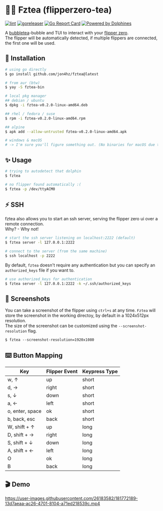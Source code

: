 # 🐬🧋 Fztea (flipperzero-tea)
[![lint](https://github.com/jon4hz/fztea/actions/workflows/lint.yml/badge.svg)](https://github.com/jon4hz/fztea/actions/workflows/lint.yml)
[![goreleaser](https://github.com/jon4hz/fztea/actions/workflows/release.yml/badge.svg)](https://github.com/jon4hz/fztea/actions/workflows/release.yml)
[![Go Report Card](https://goreportcard.com/badge/github.com/jon4hz/fztea)](https://goreportcard.com/report/github.com/jon4hz/fztea)
[![Powered by Dolphines](https://img.shields.io/badge/Powered%20by-Dolphins-blue)](https://img.shields.io/badge/Powered%20by-Dolphins-blue)

A [bubbletea](https://github.com/charmbracelet/bubbletea)-bubble and TUI to interact with your [flipper zero](https://flipperzero.one/).  
The flipper will be automatically detected, if multiple flippers are connected, the first one will be used.

## 🚀 Installation
```bash
# using go directly
$ go install github.com/jon4hz/fztea@latest

# from aur (btw)
$ yay -S fztea-bin

# local pkg manager
## debian / ubuntu
$ dpkg -i fztea-v0.2.0-linux-amd64.deb

## rhel / fedora / suse
$ rpm -i fztea-v0.2.0-linux-amd64.rpm

## alpine
$ apk add --allow-untrusted fztea-v0.2.0-linux-amd64.apk

# windows & macOS
# -> I'm sure you'll figure something out. (No binaries for macOS due to crosscompilation errors)
```

## ✨ Usage
```bash
# trying to autodetect that dolphin
$ fztea

# no flipper found automatically :(
$ fztea -p /dev/ttyACM0
```

## ⚡️ SSH
fztea also allows you to start an ssh server, serving the flipper zero ui over a remote connection.  
Why? - Why not!
```bash
# start the ssh server listening on localhost:2222 (default)
$ fztea server -l 127.0.0.1:2222

# connect to the server (from the same machine)
$ ssh localhost -p 2222
```

By default, `fztea` doesn't require any authentication but you can specify an `authorized_keys` file if you want to.

```bash
# use authorized_keys for authentication
$ fztea server -l 127.0.0.1:2222 -k ~/.ssh/authorized_keys
```

## 📸 Screenshots
You can take a screenshot of the flipper using `ctrl+s` at any time. `Fztea` will store the screenshot in the working directoy, by default in a 1024x512px resolution.  
The size of the screenshot can be customized using the `--screenshot-resolution` flag. 
```
$ fztea --screenshot-resolution=1920x1080
```

## ⌨️ Button Mapping
| Key             | Flipper Event | Keypress Type
|-----------------|---------------|--------------|
| w, ↑            | up            | short        |
| d, →            | right         | short        |
| s, ↓            | down          | short        |
| a, ←            | left          | short        |
| o, enter, space | ok            | short        |
| b, back, esc    | back          | short        |
| W, shift + ↑    | up            | long         |
| D, shift + →    | right         | long         |
| S, shift + ↓    | down          | long         |
| A, shift + ←    | left          | long         |
| O               | ok            | long         |
| B               | back          | long         |

## 🎬 Demo


https://user-images.githubusercontent.com/26183582/181772189-13d7aeaa-ac26-4701-8104-a71ed218539c.mp4

